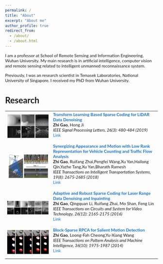 ```yaml
---
permalink: /
title: "About"
excerpt: "About me"
author_profile: true
redirect_from: 
  - /about/
  - /about.html
---
```


I am a professor at School of Remote Sensing and Information Engineering, Wuhan University. My main research is in artificial intelligence, computer vision and remote sensing related to intelligent unmanned reconnaissance system.

Previously, I was an research scientist in Temasek Laboratories, National University of Singapore. I received my PhD from Wuhan University.

# Research 
<style type="text/css">
    /* Color scheme stolen from Sergey Karayev */
    a {
    color: #1772d0;
    text-decoration:none !important;
    }
    a:focus, a:hover {
    color: #f09228;
    text-decoration:none !important;
    }
    table,td,th,tr{
    	border:none !important;
    }
    body,td,th,tr,p,a {
    font-family: 'Lato', Verdana, Helvetica, sans-serif;
    }
    strong {
    font-family: 'Lato', Verdana, Helvetica, sans-serif;
    }
    heading {
    font-family: 'Lato', Verdana, Helvetica, sans-serif;
    }
    papertitle {
    font-family: 'Lato', Verdana, Helvetica, sans-serif;
    font-weight: 700
    }
    name {
    font-family: 'Lato', Verdana, Helvetica, sans-serif;
    }
    .one
    {
    width: 160px;
    height: 160px;
    position: relative;
    }
    .two
    {
    width: 160px;
    height: 160px;
    position: absolute;
    transition: opacity .2s ease-in-out;
    -moz-transition: opacity .2s ease-in-out;
    -webkit-transition: opacity .2s ease-in-out;
    }
    .fade {
     transition: opacity .2s ease-in-out;
     -moz-transition: opacity .2s ease-in-out;
     -webkit-transition: opacity .2s ease-in-out;
    }
    span.highlight {
        background-color: #ffffd0;
    }
</style>


<!-- ################################  CONTENT START  #######################################-->
<table width="100%" align="center" border="0" cellspacing="0" cellpadding="0">
   <tbody>
    <!-- ------------ Paper Start  ----------------- -->
    <tr>
      <td width="30%">
         <img src="./images/paper2019a.png">
      </td>
      <td valign="top" width="70%">
        <a href="https://ieeexplore.ieee.org/document/8629321"> 
          <papertitle>Transform Learning Based Sparse Coding for LiDAR Data Denoising</papertitle> 
        </a>
    <br>
        <strong>Zhi Gao</strong>, 
        Hong Ji
    <br>
        <em> IEEE Signal Processing Letters, 26(3):	480‐484	(2019) </em> <br>
        <a href="https://ieeexplore.ieee.org/document/8629321">Link</a>
        <p></p>
        <p></p>
      </td>
    </tr>    
    <!-- ------------ Paper End ----------------- -->    
    <!-- ------------ Paper Start  ----------------- -->
    <tr>
      <td width="30%">
         <img src="./images/paper2018.png">
      </td>
      <td valign="top" width="70%">
        <a href="https://ieeexplore.ieee.org/document/8168342"> 
          <papertitle>Synergizing	Appearance and Motion with Low Rank Representation	 for	 Vehicle	 Counting	 and	 Traffic	 Flow	 Analysis</papertitle> 
        </a>
    <br>
        <strong>Zhi Gao</strong>, 
        Ruifang Zhai,Pengfei Wang,Xu Yan,Hailong Qin,Yazhe Tang,Xu Yan,Bharath Ramesh
    <br>
        <em> IEEE Transactions on Intelligent Transportation Systems,	 19(8):	
2675‐2685	(2018) </em> <br>
        <a href="https://ieeexplore.ieee.org/document/8168342">Link</a>
        <p></p>
        <p></p>
      </td>
    </tr>    
    <!-- ------------ Paper End ----------------- --> 
    <!-- ------------ Paper Start  ----------------- -->
    <tr>
      <td width="30%">
         <img src="./images/paper2016.png">
      </td>
      <td valign="top" width="70%">
        <a href="https://ieeexplore.ieee.org/document/7302018"> 
          <papertitle>Adaptive and Robust Sparse Coding for Laser Range Data Denoising and Inpainting</papertitle> 
        </a>
    <br>
        <strong>Zhi Gao</strong>, 
        Qingquan Li, Ruifang Zhai, Mo Shan, Feng Lin
    <br>
        <em> IEEE Transactions on Circuits and System for
Video Technology,	26(12):	2165‐2175	(2016) </em> <br>
        <a href="https://ieeexplore.ieee.org/document/7302018">Link</a>
        <p></p>
        <p></p>
      </td>
    </tr>    
    <!-- ------------ Paper End ----------------- -->         
    <!-- ------------ Paper Start  ----------------- -->
    <tr>
      <td width="30%">
         <img src="./images/paper2014.png">
      </td>
      <td valign="top" width="70%">
        <a href="https://ieeexplore.ieee.org/document/6781644"> 
          <papertitle>Block-Sparse RPCA for Salient Motion Detection</papertitle> 
        </a>
    <br>
        <strong>Zhi Gao</strong>, 
        Loong-Fah Cheong,Yu-Xiang Wang
    <br>
        <em>IEEE
Transactions on Pattern Analysis and Machine Intelligence, 36(10):	1975‐1987	(2014)	</em> <br>
        <a href="https://ieeexplore.ieee.org/document/6781644">Link</a>
        <p></p>
        <p></p>
      </td>
    </tr>
    <!-- ------------ Paper End  ----------------- -->
</tbody></table>
